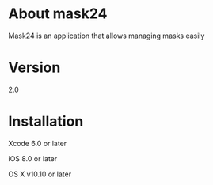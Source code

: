 # About mask24
Mask24 is an application that allows managing masks easily

# Version
2.0

# Installation
Xcode 6.0 or later

iOS 8.0 or later

OS X v10.10 or later


